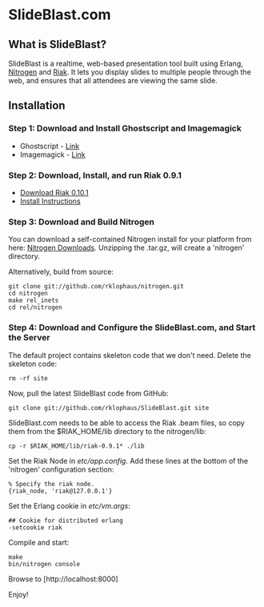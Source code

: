 # SlideBlast.com

## What is SlideBlast?

SlideBlast is a realtime, web-based presentation tool built using
Erlang, <a href="http://nitrogenproject.com">Nitrogen</a> and <a
href="http://riak.basho.com">Riak</a>. It lets you display slides to
multiple people through the web, and ensures that all attendees are
viewing the same slide.

## Installation

### Step 1: Download and Install Ghostscript and Imagemagick

* Ghostscript - <a href="http://pages.cs.wisc.edu/~ghost/">Link</a>
* Imagemagick - <a href="http://www.imagemagick.org/script/download.php">Link</a>

### Step 2: Download, Install, and run Riak 0.9.1

* [Download Riak 0.10.1](http://downloads.basho.com/riak/riak-0.10.1/)
* [Install Instructions](http://wiki.basho.com/display/RIAK/Getting+Started)

### Step 3: Download and Build Nitrogen

You can download a self-contained Nitrogen install for your platform
from here:
[Nitrogen Downloads](http://nitrogenproject.com/downloads). Unzipping
the .tar.gz, will create a 'nitrogen' directory.

Alternatively, build from source:
      
    git clone git://github.com/rklophaus/nitrogen.git
    cd nitrogen
    make rel_inets
    cd rel/nitrogen

### Step 4: Download and Configure the SlideBlast.com, and Start the Server

The default project contains skeleton code that we don't need. Delete the skeleton code:

    rm -rf site
    
Now, pull the latest SlideBlast code from GitHub:

    git clone git://github.com/rklophaus/SlideBlast.git site
    
SlideBlast.com needs to be able to access the Riak .beam files, so copy them from the $RIAK_HOME/lib directory to the nitrogen/lib:

    cp -r $RIAK_HOME/lib/riak-0.9.1* ./lib
    
Set the Riak Node in *etc/app.config*. Add these lines at the bottom of the 'nitrogen' configuration section:

    % Specify the riak node.
    {riak_node, 'riak@127.0.0.1'}
    
Set the Erlang cookie in *etc/vm.args*:

    ## Cookie for distributed erlang
    -setcookie riak

Compile and start:
        
    make
    bin/nitrogen console

Browse to [http://localhost:8000]	
	
Enjoy!
